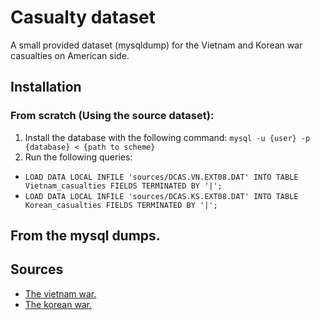 # Casualty dataset 

A small provided dataset (mysqldump) for the Vietnam and Korean war casualties on American side. 

## Installation 

### From scratch (Using the source dataset):

1. Install the database with the following command: `mysql -u {user} -p {database} < {path to scheme}`
2. Run the following queries: 
 - `LOAD DATA LOCAL INFILE 'sources/DCAS.VN.EXT08.DAT' INTO TABLE Vietnam_casualties FIELDS TERMINATED BY '|';`
 - `LOAD DATA LOCAL INFILE 'sources/DCAS.KS.EXT08.DAT' INTO TABLE Korean_casualties FIELDS TERMINATED BY '|';`

## From the mysql dumps.

## Sources 

- [The vietnam war.](https://catalog.archives.gov/id/2240992)
- [The korean war.](https://catalog.archives.gov/id/2240988)
